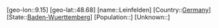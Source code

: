 ﻿---
location: [48.68,9.15]
type: City
tags:
- geo/City


SpocWebEntityId: 31923
isDeleted: false
confidential: public

---
[geo-lon::9.15]
[geo-lat::48.68]
[name::Leinfelden]
[Country::[Germany](geo/Continent/Europe/Germany.md)]
[State::[Baden-Wuerttemberg](geo/Continent/Europe/Germany/Baden-Wuerttemberg.md)]
[Population::]
[Unknown::]

